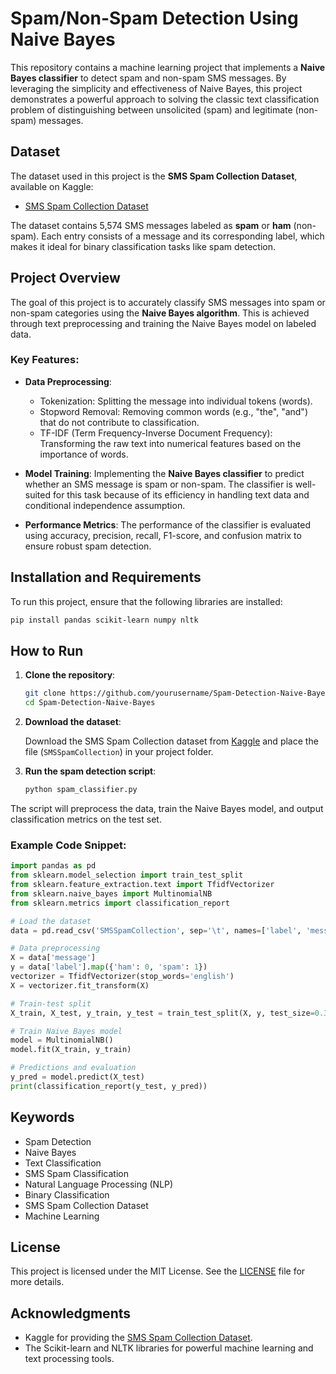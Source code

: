 # Spam/Non-Spam Detection Using Naive Bayes

This repository contains a machine learning project that implements a **Naive Bayes classifier** to detect spam and non-spam SMS messages. By leveraging the simplicity and effectiveness of Naive Bayes, this project demonstrates a powerful approach to solving the classic text classification problem of distinguishing between unsolicited (spam) and legitimate (non-spam) messages.

## Dataset

The dataset used in this project is the **SMS Spam Collection Dataset**, available on Kaggle:

- [SMS Spam Collection Dataset](https://www.kaggle.com/datasets/uciml/sms-spam-collection-dataset)

The dataset contains 5,574 SMS messages labeled as **spam** or **ham** (non-spam). Each entry consists of a message and its corresponding label, which makes it ideal for binary classification tasks like spam detection.

## Project Overview

The goal of this project is to accurately classify SMS messages into spam or non-spam categories using the **Naive Bayes algorithm**. This is achieved through text preprocessing and training the Naive Bayes model on labeled data.

### Key Features:

- **Data Preprocessing**:
  - Tokenization: Splitting the message into individual tokens (words).
  - Stopword Removal: Removing common words (e.g., "the", "and") that do not contribute to classification.
  - TF-IDF (Term Frequency-Inverse Document Frequency): Transforming the raw text into numerical features based on the importance of words.
  
- **Model Training**: Implementing the **Naive Bayes classifier** to predict whether an SMS message is spam or non-spam. The classifier is well-suited for this task because of its efficiency in handling text data and conditional independence assumption.

- **Performance Metrics**: The performance of the classifier is evaluated using accuracy, precision, recall, F1-score, and confusion matrix to ensure robust spam detection.

## Installation and Requirements

To run this project, ensure that the following libraries are installed:

```bash
pip install pandas scikit-learn numpy nltk
```

## How to Run

1. **Clone the repository**:

   ```bash
   git clone https://github.com/yourusername/Spam-Detection-Naive-Bayes.git
   cd Spam-Detection-Naive-Bayes
   ```

2. **Download the dataset**:

   Download the SMS Spam Collection dataset from [Kaggle](https://www.kaggle.com/datasets/uciml/sms-spam-collection-dataset) and place the file (`SMSSpamCollection`) in your project folder.

3. **Run the spam detection script**:

   ```bash
   python spam_classifier.py
   ```

The script will preprocess the data, train the Naive Bayes model, and output classification metrics on the test set.

### Example Code Snippet:

```python
import pandas as pd
from sklearn.model_selection import train_test_split
from sklearn.feature_extraction.text import TfidfVectorizer
from sklearn.naive_bayes import MultinomialNB
from sklearn.metrics import classification_report

# Load the dataset
data = pd.read_csv('SMSSpamCollection', sep='\t', names=['label', 'message'])

# Data preprocessing
X = data['message']
y = data['label'].map({'ham': 0, 'spam': 1})
vectorizer = TfidfVectorizer(stop_words='english')
X = vectorizer.fit_transform(X)

# Train-test split
X_train, X_test, y_train, y_test = train_test_split(X, y, test_size=0.3, random_state=42)

# Train Naive Bayes model
model = MultinomialNB()
model.fit(X_train, y_train)

# Predictions and evaluation
y_pred = model.predict(X_test)
print(classification_report(y_test, y_pred))
```

## Keywords

- Spam Detection
- Naive Bayes
- Text Classification
- SMS Spam Classification
- Natural Language Processing (NLP)
- Binary Classification
- SMS Spam Collection Dataset
- Machine Learning

## License

This project is licensed under the MIT License. See the [LICENSE](LICENSE) file for more details.

## Acknowledgments

- Kaggle for providing the [SMS Spam Collection Dataset](https://www.kaggle.com/datasets/uciml/sms-spam-collection-dataset).
- The Scikit-learn and NLTK libraries for powerful machine learning and text processing tools.
